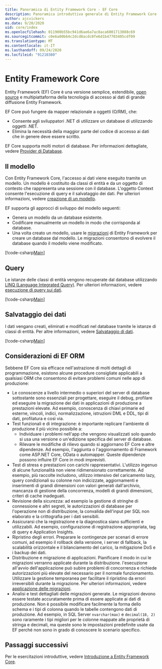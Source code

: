 ```yaml
---
title: Panoramica di Entity Framework Core - EF Core
description: Panoramica introduttiva generale di Entity Framework Core
author: ajcvickers
ms.date: 9/20/2020
uid: core/index
ms.openlocfilehash: 011900b55bc941d6ae6a7ac8aca6001713088c69
ms.sourcegitcommit: c0e6a00b64c2dcd8acdc0fe6d1b47703405cdf09
ms.translationtype: MT
ms.contentlocale: it-IT
ms.lasthandoff: 09/24/2020
ms.locfileid: "91210380"
---
```

# <a name="entity-framework-core"></a>Entity Framework Core

Entity Framework (EF) Core è una versione semplice, estendibile, [open source](https://github.com/aspnet/EntityFrameworkCore) e multipiattaforma della tecnologia di accesso ai dati di grande diffusione Entity Framework.

EF Core può fungere da mapper relazionale a oggetti (O/RM), che:

* Consente agli sviluppatori .NET di utilizzare un database di utilizzando oggetti .NET.
* Elimina la necessità della maggior parte del codice di accesso ai dati che in genere deve essere scritto.

EF Core supporta molti motori di database. Per informazioni dettagliate, vedere [Provider di Database](xref:core/providers/index).

## <a name="the-model"></a>Il modello

Con Entity Framework Core, l'accesso ai dati viene eseguito tramite un modello. Un modello è costituito da classi di entità e da un oggetto di contesto che rappresenta una sessione con il database. L'oggetto Context consente l'esecuzione di query e il salvataggio dei dati. Per ulteriori informazioni, vedere [creazione di un modello](xref:core/modeling/index).

EF supporta gli approcci di sviluppo del modello seguenti:

* Genera un modello da un database esistente.
* Codificare manualmente un modello in modo che corrisponda al database.
* Una volta creato un modello, usare le [migrazioni](xref:core/managing-schemas/migrations/index) di Entity Framework per creare un database dal modello. Le migrazioni consentono di evolvere il database quando il modello viene modificato.

[!code-csharp[Main](../../samples/core/Intro/Model.cs)]

## <a name="querying"></a>Query

Le istanze delle classi di entità vengono recuperate dal database utilizzando [LINQ (Language Integrated Query)](/dotnet/csharp/programming-guide/concepts/linq/). Per ulteriori informazioni, vedere [esecuzione di query sui dati](xref:core/querying/index).

[!code-csharp[Main](../../samples/core/Intro/Program.cs#Querying)]

## <a name="saving-data"></a>Salvataggio dei dati

I dati vengano creati, eliminati e modificati nel database tramite le istanze di classi di entità. Per altre informazioni, vedere [Salvataggio di dati](xref:core/saving/index).

[!code-csharp[Main](../../samples/core/Intro/Program.cs#SavingData)]

## <a name="ef-orm-considerations"></a>Considerazioni di EF ORM

Sebbene EF Core sia efficace nell'astrazione di molti dettagli di programmazione, esistono alcune procedure consigliate applicabili a qualsiasi ORM che consentono di evitare problemi comuni nelle app di produzione:

 - Le conoscenze a livello intermedio o superiori del server di database sottostante sono essenziali per progettare, eseguire il debug, profilare ed eseguire la migrazione dei dati in applicazioni di produzione a prestazioni elevate. Ad esempio, conoscenza di chiavi primarie ed esterne, vincoli, indici, normalizzazione, istruzioni DML e DDL, tipi di dati, profilatura e così via.
- Test funzionali e di integrazione: è importante replicare l'ambiente di produzione il più vicino possibile a:
  - Individuare i problemi nell'app che vengono visualizzati solo quando si usa una versione o un'edizione specifica del server di database.
  - Rilevare le modifiche di rilievo quando si aggiornano EF Core e altre dipendenze. Ad esempio, l'aggiunta o l'aggiornamento di Framework come ASP.NET Core, OData o automapper. Queste dipendenze possono influire EF Core in modi imprevisti.
- Test di stress e prestazioni con carichi rappresentativi. L'utilizzo ingenuo di alcune funzionalità non viene ridimensionato correttamente. Ad esempio, più raccolte includono, utilizzo intensivo del caricamento lazy, query condizionali su colonne non indicizzate, aggiornamenti e inserimenti di grandi dimensioni con valori generati dall'archivio, mancanza di gestione della concorrenza, modelli di grandi dimensioni, criteri di cache inadeguati.
- Revisione della sicurezza: ad esempio la gestione di stringhe di connessione e altri segreti, le autorizzazioni di database per l'operazione non di distribuzione, la convalida dell'input per SQL non elaborato e la crittografia per i dati sensibili.
- Assicurarsi che la registrazione e la diagnostica siano sufficienti e utilizzabili. Ad esempio, configurazione di registrazione appropriata, tag di query e Application Insights.
- Ripristino degli errori. Preparare le contingenze per scenari di errore comuni, ad esempio il rollback della versione, i server di fallback, la scalabilità orizzontale e il bilanciamento del carico, la mitigazione DoS e i backup dei dati.
- Distribuzione e migrazione di applicazioni. Pianificare il modo in cui le migrazioni verranno applicate durante la distribuzione. l'esecuzione all'avvio dell'applicazione può subire problemi di concorrenza e richiede autorizzazioni più elevate del necessario per il normale funzionamento. Utilizzare la gestione temporanea per facilitare il ripristino da errori irreversibili durante la migrazione. Per ulteriori informazioni, vedere [applicazione delle migrazioni](xref:core/managing-schemas/migrations/applying).
- Analisi e test dettagliati delle migrazioni generate. Le migrazioni devono essere testate accuratamente prima di essere applicate ai dati di produzione. Non è possibile modificare facilmente la forma dello schema e i tipi di colonna quando le tabelle contengono dati di produzione. Ad esempio, in SQL Server `nvarchar(max)` e `decimal(18, 2)` sono raramente i tipi migliori per le colonne mappate alle proprietà di stringa e decimali, ma queste sono le impostazioni predefinite usate da EF perché non sono in grado di conoscere lo scenario specifico.

## <a name="next-steps"></a>Passaggi successivi

Per le esercitazioni introduttive, vedere [Introduzione a Entity Framework Core](xref:core/get-started/index).
